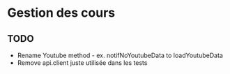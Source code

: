 # Gestion des cours

## TODO
- Rename Youtube method  - ex. notifNoYoutubeData to loadYoutubeData
- Remove api.client juste utilisée dans les tests
